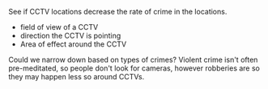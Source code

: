See if CCTV locations decrease the rate of crime in the locations.
* field of view of a CCTV
* direction the CCTV is pointing
* Area of effect around the CCTV

Could we narrow down based on types of crimes? Violent crime isn't often pre-meditated, so people don't look for cameras, however robberies are so they may happen less so around CCTVs.


